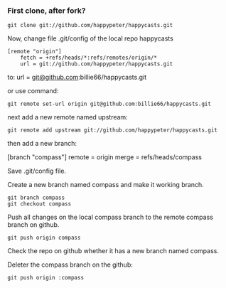 ### First clone, after fork?

    git clone git://github.com/happypeter/happycasts.git

Now, change file .git/config of the local repo happycasts 

    [remote "origin"]
        fetch = +refs/heads/*:refs/remotes/origin/*
        url = git://github.com/happypeter/happycasts.git

to:
    url = git@github.com:billie66/happycasts.git 

or use command:

    git remote set-url origin git@github.com:billie66/happycasts.git

next add a new remote named upstream:

    git remote add upstream git://github.com/happypeter/happycasts.git

then add a new branch:

   [branch "compass"]
       remote = origin
       merge = refs/heads/compass

Save .git/config file.

Create a new branch named compass and make it working branch.

    git branch compass
    git checkout compass

Push all changes on the local compass branch to the remote compass branch on github.

    git push origin compass

Check the repo on github whether it has a new branch named compass.

Deleter the compass branch on the github:

    git push origin :compass
 
